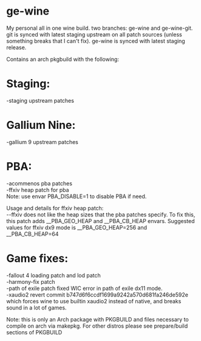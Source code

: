 # ge-wine
My personal all in one wine build. two branches: ge-wine and ge-wine-git. git is synced with latest staging upstream on all patch sources (unless something breaks that I can't fix). ge-wine is synced with latest staging release. 

Contains an arch pkgbuild with the following:  

# Staging:  
-staging upstream patches  

# Gallium Nine:  
-gallium 9 upstream patches  

# PBA:  
-acommenos pba patches  
-ffxiv heap patch for pba  
Note: use envar PBA_DISABLE=1 to disable PBA if need.  

Usage and details for ffxiv heap patch:  
--ffxiv does not like the heap sizes that the pba patches specify. To fix this, this patch adds __PBA_GEO_HEAP and __PBA_CB_HEAP envars. Suggested values for ffxiv dx9 mode is __PBA_GEO_HEAP=256 and __PBA_CB_HEAP=64  

# Game fixes:  
-fallout 4 loading patch and lod patch  
-harmony-fix patch  
-path of exile patch fixed WIC error in path of exile dx11 mode.  
-xaudio2 revert commit b747d6f6ccdf1699a9242a570d681fa246de592e which forces wine to use builtin xaudio2 instead of native, and breaks sound in a lot of games.  

Note: this is only an Arch package with PKGBUILD and files necessary to compile on arch via makepkg. For other distros please see prepare/build sections of PKGBUILD  


